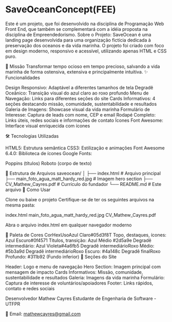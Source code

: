 # SaveOceanConcept(FEE)

Este é um projeto, que foi desenvolvido na disciplina de Programação Web Front End, que também se complementará com a idéia proposta na disciplina de Empreendedorismo.
Sobre o Projeto:
SaveOcean é uma landing page desenvolvida para uma organização fictícia dedicada à preservação dos oceanos e da vida marinha. O projeto foi criado com foco em design moderno, responsivo e acessível, utilizando apenas HTML e CSS puro.


🎯 Missão
Transformar tempo ocioso em tempo precioso, salvando a vida marinha de forma ostensiva, extensiva e principalmente intuitiva.
✨ Funcionalidades

Design Responsivo: Adaptável a diferentes tamanhos de tela
Degradê Oceânico: Transição visual do azul claro ao roxo profundo
Menu de Navegação: Links para diferentes seções do site
Cards Informativos: 4 seções destacando missão, comunidade, sustentabilidade e resultados
Galeria de Imagens: Showcase visual da vida marinha
Formulário de Interesse: Captura de leads com nome, CEP e email
Rodapé Completo: Links úteis, redes sociais e informações de contato
Ícones Font Awesome: Interface visual enriquecida com ícones

🛠️ Tecnologias Utilizadas

HTML5: Estrutura semântica
CSS3: Estilização e animações
Font Awesome 6.4.0: Biblioteca de ícones
Google Fonts:

Poppins (títulos)
Roboto (corpo de texto)



📂 Estrutura de Arquivos
saveocean/
│
├── index.html                          # Arquivo principal
├── main_foto_agua_matt_hardy_red.jpg  # Imagem hero section
├── CV_Mathew_Cayres.pdf               # Currículo do fundador
└── README.md                           # Este arquivo
🚀 Como Usar

Clone ou baixe o projeto
Certifique-se de ter os seguintes arquivos na mesma pasta:

index.html
main_foto_agua_matt_hardy_red.jpg
CV_Mathew_Cayres.pdf


Abra o arquivo index.html em qualquer navegador moderno

🎨 Paleta de Cores
CorHexUsoAzul Claro#05d3f8T
Topo, destaques, ícones: Azul Escuro#0f4571
Títulos, transição: Azul Médio #2d5a9e
Degradê intermediário: Azul Violeta#4a6fb5
Degradê intermediárioRoxo Médio: #5b3a9d
Degradê intermediárioRoxo Escuro: #4a148c
Degradê finalRoxo Profundo: #311b92 (Fundo inferior)
📱 Seções do Site

Header: Logo e menu de navegação
Hero Section: Imagem principal com mensagem de impacto
Cards Informativos: Missão, comunidade, sustentabilidade e resultados
Galeria: Imagens da vida marinha
Formulário: Captura de interesse de voluntários/apoiadores
Footer: Links rápidos, contato e redes sociais

Desenvolvedor
Mathew Cayres
Estudante de Engenharia de Software - UTFPR

📧 Email: mathewcayres@gmail.com
